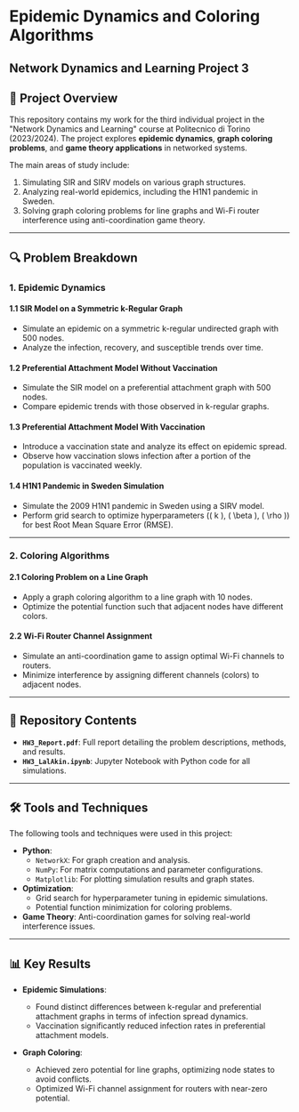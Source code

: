 # Epidemic Dynamics and Coloring Algorithms 
## Network Dynamics and Learning Project 3

## 📜 Project Overview
This repository contains my work for the third individual project in the "Network Dynamics and Learning" course at Politecnico di Torino (2023/2024). The project explores **epidemic dynamics**, **graph coloring problems**, and **game theory applications** in networked systems.

The main areas of study include:
1. Simulating SIR and SIRV models on various graph structures.
2. Analyzing real-world epidemics, including the H1N1 pandemic in Sweden.
3. Solving graph coloring problems for line graphs and Wi-Fi router interference using anti-coordination game theory.

---

## 🔍 Problem Breakdown

### **1. Epidemic Dynamics**
#### 1.1 SIR Model on a Symmetric k-Regular Graph
- Simulate an epidemic on a symmetric k-regular undirected graph with 500 nodes.
- Analyze the infection, recovery, and susceptible trends over time.

#### 1.2 Preferential Attachment Model Without Vaccination
- Simulate the SIR model on a preferential attachment graph with 500 nodes.
- Compare epidemic trends with those observed in k-regular graphs.

#### 1.3 Preferential Attachment Model With Vaccination
- Introduce a vaccination state and analyze its effect on epidemic spread.
- Observe how vaccination slows infection after a portion of the population is vaccinated weekly.

#### 1.4 H1N1 Pandemic in Sweden Simulation
- Simulate the 2009 H1N1 pandemic in Sweden using a SIRV model.
- Perform grid search to optimize hyperparameters (\( k \), \( \beta \), \( \rho \)) for best Root Mean Square Error (RMSE).

---

### **2. Coloring Algorithms**
#### 2.1 Coloring Problem on a Line Graph
- Apply a graph coloring algorithm to a line graph with 10 nodes.
- Optimize the potential function such that adjacent nodes have different colors.

#### 2.2 Wi-Fi Router Channel Assignment
- Simulate an anti-coordination game to assign optimal Wi-Fi channels to routers.
- Minimize interference by assigning different channels (colors) to adjacent nodes.

---

## 📂 Repository Contents
- **`HW3_Report.pdf`**: Full report detailing the problem descriptions, methods, and results.
- **`HW3_LalAkin.ipynb`**: Jupyter Notebook with Python code for all simulations.

---

## 🛠️ Tools and Techniques
The following tools and techniques were used in this project:
- **Python**:
  - `NetworkX`: For graph creation and analysis.
  - `NumPy`: For matrix computations and parameter configurations.
  - `Matplotlib`: For plotting simulation results and graph states.
- **Optimization**:
  - Grid search for hyperparameter tuning in epidemic simulations.
  - Potential function minimization for coloring problems.
- **Game Theory**: Anti-coordination games for solving real-world interference issues.

---

## 📊 Key Results
- **Epidemic Simulations**:
  - Found distinct differences between k-regular and preferential attachment graphs in terms of infection spread dynamics.
  - Vaccination significantly reduced infection rates in preferential attachment models.

- **Graph Coloring**:
  - Achieved zero potential for line graphs, optimizing node states to avoid conflicts.
  - Optimized Wi-Fi channel assignment for routers with near-zero potential.
